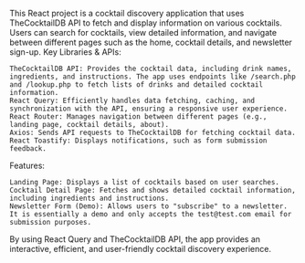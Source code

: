 This React project is a cocktail discovery application that uses TheCocktailDB API to fetch and display information on various cocktails. Users can search for cocktails, view detailed information, and navigate between different pages such as the home, cocktail details, and newsletter sign-up.
Key Libraries & APIs:

    TheCocktailDB API: Provides the cocktail data, including drink names, ingredients, and instructions. The app uses endpoints like /search.php and /lookup.php to fetch lists of drinks and detailed cocktail information.
    React Query: Efficiently handles data fetching, caching, and synchronization with the API, ensuring a responsive user experience.
    React Router: Manages navigation between different pages (e.g., landing page, cocktail details, about).
    Axios: Sends API requests to TheCocktailDB for fetching cocktail data.
    React Toastify: Displays notifications, such as form submission feedback.

Features:

    Landing Page: Displays a list of cocktails based on user searches.
    Cocktail Detail Page: Fetches and shows detailed cocktail information, including ingredients and instructions.
    Newsletter Form (Demo): Allows users to "subscribe" to a newsletter. It is essentially a demo and only accepts the test@test.com email for submission purposes.

By using React Query and TheCocktailDB API, the app provides an interactive, efficient, and user-friendly cocktail discovery experience.
